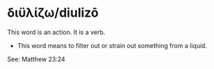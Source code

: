 # διϋλίζω/diulizō
This word is an action. It is a verb.

* This word means to filter out or strain out something from a liquid. 

See: Matthew 23:24
